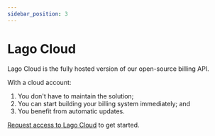 ```yaml
---
sidebar_position: 3
---
```


# Lago Cloud

Lago Cloud is the fully hosted version of our open-source billing API.

With a cloud account:
1. You don't have to maintain the solution;
2. You can start building your billing system immediately; and
3. You benefit from automatic updates.

[Request access to Lago Cloud](https://pktz41848np.typeform.com/to/pUqoNimg) to get started.
